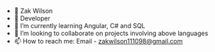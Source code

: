 - 👋 Zak Wilson
- 👀 Developer
- 🌱 I’m currently learning Angular, C# and SQL
- 💞️ I’m looking to collaborate on projects involving above languages
- 📫 How to reach me: Email - zakwilson111098@gmail.com

<!---
Zakky98/Zakky98 is a ✨ special ✨ repository because its `README.md` (this file) appears on your GitHub profile.
You can click the Preview link to take a look at your changes.
--->
